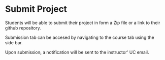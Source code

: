 # Submit Project

Students will be able to submit their project in form a Zip file or a link to their github repository. 

Submission tab can be accesed by navigating to the course tab using the side bar.

Upon submission, a notification will be sent to the instructor' UC email.